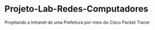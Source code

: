 # Projeto-Lab-Redes-Computadores
 Projetando a Intranet de uma Prefeitura por meio do Cisco Packet Tracer
